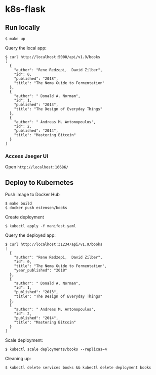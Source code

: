 # k8s-flask

## Run locally
```
$ make up
```

Query the local app:
```
$ curl http://localhost:5000/api/v1.0/books
[
  {
    "author": "Rene Redzepi,  David Zilber",
    "id": 0,
    "published": "2018",
    "title": "The Noma Guide to Fermentation"
  },
  {
    "author": " Donald A. Norman",
    "id": 1,
    "published": "2013",
    "title": "The Design of Everyday Things"
  },
  {
    "author": " Andreas M. Antonopoulos",
    "id": 2,
    "published": "2014",
    "title": "Mastering Bitcoin"
  }
]
```

### Access Jaeger UI
Open `http://localhost:16686/`


## Deploy to Kubernetes
Push image to Docker Hub
```
$ make build
$ docker push estensen/books
```

Create deployment
```
$ kubectl apply -f manifest.yaml
```

Query the deployed app:
```
$ curl http://localhost:31234/api/v1.0/books
[
  {
    "author": "Rene Redzepi,  David Zilber",
    "id": 0,
    "title": "The Noma Guide to Fermentation",
    "year_published": "2018"
  },
  {
    "author": " Donald A. Norman",
    "id": 1,
    "published": "2013",
    "title": "The Design of Everyday Things"
  },
  {
    "author": " Andreas M. Antonopoulos",
    "id": 2,
    "published": "2014",
    "title": "Mastering Bitcoin"
  }
]
```

Scale deployment:
```
$ kubectl scale deployments/books --replicas=4
```

Cleaning up:
```
$ kubectl delete services books && kubectl delete deployment books
```
